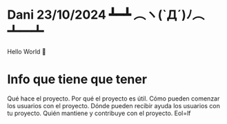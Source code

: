 # Dani 23/10/2024 ┻━┻ ︵ヽ(`Д´)ﾉ︵ ┻━┻
Hello World 🎈

# Info que tiene que tener
Qué hace el proyecto.
Por qué el proyecto es útil.
Cómo pueden comenzar los usuarios con el proyecto.
Dónde pueden recibir ayuda los usuarios con tu proyecto.
Quién mantiene y contribuye con el proyecto.
Eol=lf
